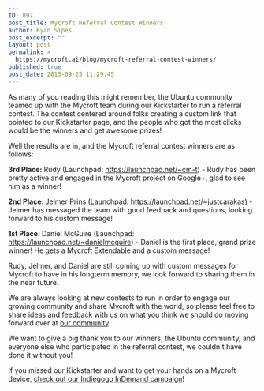 ```yaml
---
ID: 897
post_title: Mycroft Referral Contest Winners!
author: Ryan Sipes
post_excerpt: ""
layout: post
permalink: >
  https://mycroft.ai/blog/mycroft-referral-contest-winners/
published: true
post_date: 2015-09-25 11:29:45
---
```

As many of you reading this might remember, the Ubuntu community teamed up with the Mycroft team during our Kickstarter to run a referral contest. The contest centered around folks creating a custom link that pointed to our Kickstarter page, and the people who got the most clicks would be the winners and get awesome prizes!

Well the results are in, and the Mycroft referral contest winners are as follows:

<strong>3rd Place: </strong>Rudy (Launchpad: <a href="https://launchpad.net/~cm-t" target="_blank">https://launchpad.net/~cm-t</a>) - Rudy has been pretty active and engaged in the Mycroft project on Google+, glad to see him as a winner!

<strong>2nd Place: </strong>Jelmer Prins (Launchpad: <a href="https://launchpad.net/~justcarakas" target="_blank">https://launchpad.net/~justcarakas</a>) - Jelmer has messaged the team with good feedback and questions, looking forward to his custom message!

<strong>1st Place: </strong>Daniel McGuire (Launchpad: <a href="https://launchpad.net/~danielmcguire" target="_blank">https://launchpad.net/~danielmcguire</a>) - Daniel is the first place, grand prize winner! He gets a Mycroft Extendable and a custom message!

Rudy, Jelmer, and Daniel are still coming up with custom messages for Mycroft to have in his longterm memory, we look forward to sharing them in the near future.

We are always looking at new contests to run in order to engage our growing community and share Mycroft with the world, so please feel free to share ideas and feedback with us on what you think we should do moving forward over at <a href="https://community.mycroft.ai" target="_blank">our community</a>.

We want to give a big thank you to our winners, the Ubuntu community, and everyone else who participated in the referral contest, we couldn't have done it without you!

If you missed our Kickstarter and want to get your hands on a Mycroft device, <a href="http://igg.me/at/mycroftai/x/9533694" target="_blank">check out our Indiegogo InDemand campaign</a>!